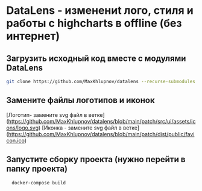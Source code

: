# DataLens - изменениt лого, стиля и работы с highcharts в offline (без интернет)

## Загрузить исходный код вместе с модулями DataLens

```sh
git clone https://github.com/MaxKhlupnov/datalens --recurse-submodules
```

## Замените файлы логотипов и иконок
  [Логотип- замените svg файл в ветке] (https://github.com/MaxKhlupnov/datalens/blob/main/patch/src/ui/assets/icons/logo.svg)
  [Иконка - замените svg файл в ветке] (https://github.com/MaxKhlupnov/datalens/blob/main/patch/dist/public/favicon.ico)

## Запустите сборку проекта (нужно перейти в папку проекта)
```sh
  docker-compose build
```

